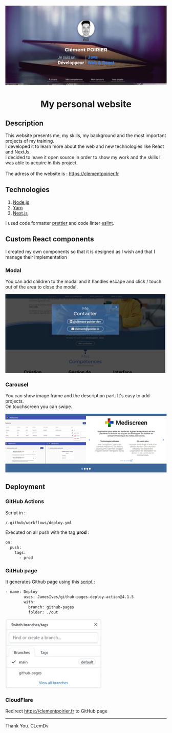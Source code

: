 <p align="center">
  <img src="https://github.com/ClementDv/my-personal-website/blob/main/.readme/img/headerwebsite.jpg" alt="header website clément poirier" width="951.5"/>
  <h1 align="center">My personal website</h1>
</p>

## Description

This website presents me, my skills, my background and the most important projects of my training.</br>
I developed it to learn more about the web and new technologies like React and NextJs.</br>
I decided to leave it open source in order to show my work and the skills I was able to acquire in this project.</br></br>
The adress of the website is : https://clementpoirier.fr

## Technologies

1. [Node.js](https://nodejs.org/en/download/)
2. [Yarn](https://classic.yarnpkg.com/lang/en/docs/install/#windows-stable)
3. [Next.js](https://nextjs.org/docs)

I used code formatter [prettier](https://prettier.io/) and code linter [eslint](https://eslint.org/).

## Custom React components

I created my own components so that it is designed as I wish and that I manage their implementation

### Modal

You can add children to the modal and it handles escape and click / touch out of the area to close the modal.  

<img src="https://github.com/ClementDv/my-personal-website/blob/main/.readme/img/modal.JPG" alt="modal website clément poirier" width="600"/>

### Carousel


You can show image frame and the description part. It's easy to add projects. </br>
On touchscreen you can swipe.

<img src="https://github.com/ClementDv/my-personal-website/blob/main/.readme/img/carousel.JPG" alt="carousel website clément poirer" width="600"/>

## Deployment

### GitHub Actions

Script in :
```
/.github/workflows/deploy.yml
```

Executed on all push with the tag **prod** :

```
on:
  push:
    tags:
      - prod
```

### GitHub page

It generates Github page using this [script](https://github.com/JamesIves/github-pages-deploy-action) : 

```
- name: Deploy
        uses: JamesIves/github-pages-deploy-action@4.1.5
        with:
          branch: github-pages
          folder: ./out
```

<img src="https://github.com/ClementDv/my-personal-website/blob/main/.readme/img/branchespage.JPG" alt="branches of website project" width="300">

### CloudFlare

Redirect https://clementpoirier.fr to GitHub page
_____________

Thank You.
CLemDv
